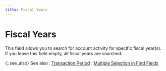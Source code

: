 ```yaml
---
title: Fiscal Years
---
```


# Fiscal Years


This field allows you to search for account activity for specific fiscal  year(s). If  you leave this field empty, all fiscal years are searched.


{:.see_also}
See also
: [Transaction Period]({{site.acc_baseurl}}/find-account-activity/find-account-activity-details/transaction-period/transaction_period.html)
: [Multiple  Selection in Find Fields]({{site.wwe_chm}}/advanced-options/find-function/multiple_selection_in_find_fields.html)
